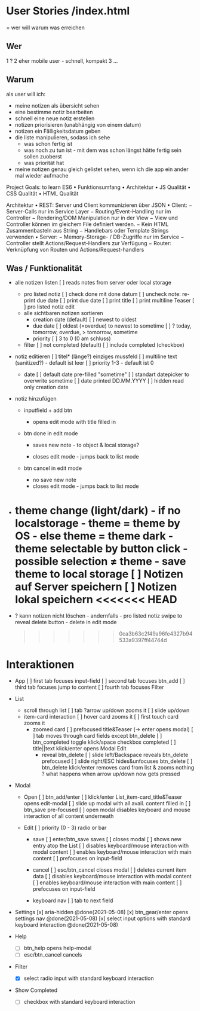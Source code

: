 # User Stories /index.html

= wer will warum was erreichen

## Wer

1 ?
2 eher mobile user - schnell, kompakt
3 ...

## Warum

als user will ich:

- meine notizen als übersicht sehen
- eine bestimme notiz bearbeiten
- schnell eine neue notiz erstellen
- notizen priorisieren (unabhängig von einem datum)
- notizen ein Fälligkeitsdatum geben
- die liste manipulieren, sodass ich sehe
  - was schon fertig ist
  - was noch zu tun ist - mit dem was schon längst hätte fertig sein sollen zuoberst
  - was priorität hat
- meine notizen genau gleich gelistet sehen, wenn ich die app ein ander mal wieder aufmache

Project Goals:
to learn ES6
• Funktionsumfang
• Architektur
• JS Qualität
• CSS Qualität
• HTML Qualität

Architektur
• REST: Server und Client kommunizieren über JSON
• Client:
− Server-Calls nur im Service Layer
− Routing/Event-Handling nur im Controller
− Rendering/DOM Manipulation nur in der View
− View und Controller können im gleichem File definiert werden.
− Kein HTML Zusammenbasteln aus String
− Handlebars oder Template Strings verwenden
• Server:
− Memory-Storage- / DB-Zugriffe nur im Service
− Controller stellt Actions/Request-Handlers zur Verfügung
− Router: Verknüpfung von Routen und Actions/Request-handlers

## Was / Funktionalität

- alle notizen listen
  [ ] reads notes from server oder local storage
  - pro listed notiz
    [ ] check done mit done datum
    [ ] uncheck note: re-print due date
    [ ] print due date
    [ ] print title
    [ ] print multiline Teaser
    [ ] pro listed notiz edit
  - alle sichtbaren notizen sortieren
    - creation date (default)
      [ ] newest to oldest
    - due date
      [ ] oldest (=overdue) to newest to sometime
      [ ] ? today, tomorrow, overdue, > tomorrow, sometime
    - priority
      [ ] 3 to 0 (0 am schluss)
  - filter
    [ ] not completed (default)
    [ ] include completed (checkbox)
- notiz editieren
  [ ] titel\* (länge?) einziges mussfeld
  [ ] multiline text (sanitized?) - default ist leer
  [ ] priority 1-3 - default ist 0
  - date
    [ ] default date pre-filled "sometime"
    [ ] standart datepicker to overwrite sometime
    [ ] date printed DD.MM.YYYY
    [ ] hidden read only creation date
- notiz hinzufügen

  - inputfield + add btn
    - opens edit mode with title filled in
  - btn done in edit mode

    - saves new note - to object & local storage?

    - closes edit mode - jumps back to list mode

  - btn cancel in edit mode
    - no save new note
    - closes edit mode - jumps back to list mode

- theme change (light/dark) - if no localstorage - theme = theme by OS - else theme = theme dark - theme selectable by button click - possible selection ≠ theme - save theme to local storage
  [ ] Notizen auf Server speichern
  [ ] Notizen lokal speichern
  <<<<<<< HEAD
  =======
- ? kann notizen nicht löschen - andernfalls - pro listed notiz swipe to reveal delete button - delete in edit mode
  > > > > > > > 0ca3b63c2f49a96fe4327b94533a9397ff44744d

# Interaktionen

- App
  [ ] first tab focuses input-field
  [ ] second tab focuses btn_add
  [ ] third tab focuses jump to content
  [ ] fourth tab focuses Filter
- List
  - scroll through list
    [ ] tab ?arrow up/down zooms it
    [ ] slide up/down
  - item-card interaction
    [ ] hover card zooms it
    [ ] first touch card zooms it
    - zoomed card
      [ ] prefocused title&Teaser (-> enter opens modal)
      [ ] tab moves through card fields except btn_delete
      [ ] btn_completed toggle klick/space checkbox completed
      [ ] title||text klick/enter opens Modal Edit
      - reveal btn_delete
        [ ] slide left/Backspace reveals btn_delete prefocused
        [ ] slide right/ESC hides&unfocuses btn_delete
        [ ] btn_delete klick/enter removes card from list & zooms nothing
        ? what happens when arrow up/down now gets pressed
- Modal

  - Open
    [ ] btn_add/enter
    [ ] klick/enter List_item-card_title&Teaser opens edit-modal
    [ ] slide up modal with all avail. content filled in
    [ ] btn_save pre-focused
    [ ] open modal disables keyboard and mouse interaction of all content underneath
  - Edit
    [ ] priority (0 - 3) radio or bar

    - save
      [ ] enter/btn_save saves
      [ ] closes modal
      [ ] shows new entry atop the List
      [ ] disables keyboard/mouse interaction with modal content
      [ ] enables keyboard/mouse interaction with main content
      [ ] prefocuses on input-field
    - cancel
      [ ] esc/btn_cancel closes modal
      [ ] deletes current item data
      [ ] disables keyboard/mouse interaction with modal content
      [ ] enables keyboard/mouse interaction with main content
      [ ] prefocuses on input-field

    - keyboard nav
      [ ] tab to next field

- Settings
  [x] aria-hidden @done(2021-05-08)
  [x] btn_gear/enter opens settings nav @done(2021-05-08)
  [x] select input options with standard keyboard interaction @done(2021-05-08)
- Help
  - [ ] btn_help opens help-modal
  - [ ] esc/btn_cancel cancels
- Filter
  - [x] select radio input with standard keyboard interaction
- Show Completed
  - [ ] checkbox with standard keyboard interaction
